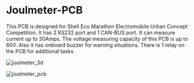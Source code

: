 # Joulmeter-PCB

This PCB is designed for Shell Eco Marathon Electromobile Urban Concept Competition. It has 2 RS232 port and 1 CAN-BUS port. It can measure current up to 30Amps. The voltage measuring capacity of this PCB is up to 60V. Also it has onboard buzzer for warning situations. There is 1 relay on the PCB for additional tasks.

![joulmeter_3d](https://user-images.githubusercontent.com/59617257/161422770-d61ab002-2f83-4764-9230-87ec2c3ed796.png)


![joulmeter_pcb](https://user-images.githubusercontent.com/59617257/161422771-05ad4840-49d9-4ccc-a4ec-b4aff799f141.png)
